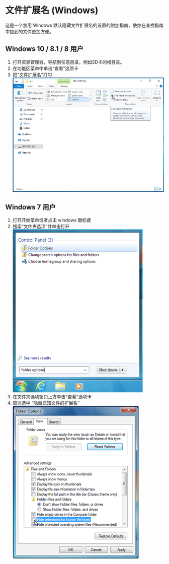 # 文件扩展名 (Windows)

这是一个禁用 Windows 默认隐藏文件扩展名的设置的附加指南，使你在查找指南中提到的文件更加方便。

## Windows 10 / 8.1 / 8 用户
1. 打开资源管理器，导航到任意目录，例如SD卡的根目录。
1. 在功能区菜单中单击“查看”选项卡
1. 把“文件扩展名”打勾
   ![悬停在 Windows 10 上的 "文件名称扩展名" 复选框的截图](/assets/images/windows-10-file-extensions.png)

## Windows 7 用户
1. 打开开始菜单或者点击 windows 徽标键
1. 搜索“文件夹选项”并单击打开
   ![在 Windows 7 开始菜单中搜索 "文件夹选项" 的屏幕截图](/assets/images/windows-7-folder-options-start-menu.png)
1. 在文件夹选项窗口上方单击“查看”选项卡
1. 取消选中 “隐藏已知文件的扩展名”
   ![Windows 7上的 "文件夹选项" 窗口中 "隐藏已知类型" 已关闭的截图](/assets/images/windows-7-folder-options.png)
